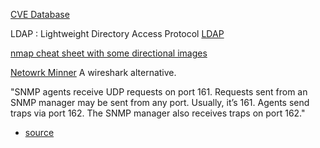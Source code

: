 [CVE Database](https://www.cvedetails.com/)

LDAP : Lightweight Directory Access Protocol
[LDAP](https://www.cbtnuggets.com/blog/technology/networking/ldap-port-389-vs-636)

[nmap cheat sheet with some directional images](https://stationx-public-download.s3.us-west-2.amazonaws.com/nmap_cheet_sheet_v7.pdf)


[Netowrk Minner](https://www.netresec.com/?page=NetworkMiner) A wireshark alternative.

"SNMP agents receive UDP requests on port 161. Requests sent from an SNMP manager may be sent from any port. Usually, it’s 161. Agents send traps via port 162. The SNMP manager also receives traps on port 162." 
- [source](https://www.paessler.com/it-explained/snmp)


